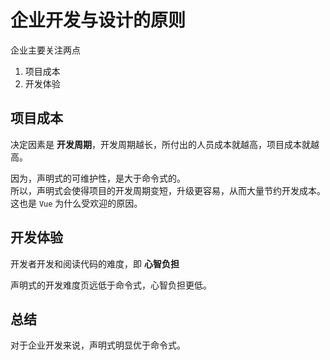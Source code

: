 # 企业开发与设计的原则

企业主要关注两点

1. 项目成本
2. 开发体验

## 项目成本

决定因素是 **开发周期**，开发周期越长，所付出的人员成本就越高，项目成本就越高。

因为，声明式的可维护性，是大于命令式的。<br>
所以，声明式会使得项目的开发周期变短，升级更容易，从而大量节约开发成本。<br>
这也是 `Vue` 为什么受欢迎的原因。

## 开发体验

开发者开发和阅读代码的难度，即 **心智负担**

声明式的开发难度页远低于命令式，心智负担更低。

## 总结

对于企业开发来说，声明式明显优于命令式。
